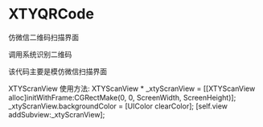 # XTYQRCode
仿微信二维码扫描界面

调用系统识别二维码

该代码主要是模仿微信扫描界面

XTYScranView
使用方法:
XTYScanView * _xtyScranView = [[XTYScanView alloc]initWithFrame:CGRectMake(0, 0, ScreenWidth, ScreenHeight)];
    _xtyScranView.backgroundColor = [UIColor clearColor];
    [self.view addSubview:_xtyScranView];
    
    
